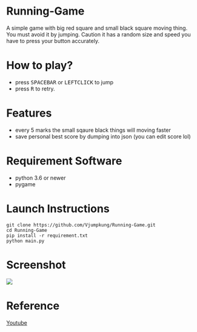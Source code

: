 # Running-Game

A simple game with big red square and small black square moving thing. You must avoid it by jumping. Caution it has a random size and speed you have to press your button accurately.

# How to play?

- press <kbd>SPACEBAR</kbd> or <kbd>LEFTCLICK</kbd> to jump
- press <kbd>R</kbd> to retry.

# Features

- every 5 marks the small sqaure black things will moving faster
- save personal best score by dumping into json (you can edit score lol)

[screenshot]: screenshot.png

# Requirement Software

- python 3.6 or newer
- pygame

# Launch Instructions

    git clone https://github.com/Vjumpkung/Running-Game.git
    cd Running-Game
    pip install -r requirement.txt
    python main.py

# Screenshot

![][screenshot]

# Reference

[Youtube](https://www.youtube.com/watch?v=AY9MnQ4x3zk)
